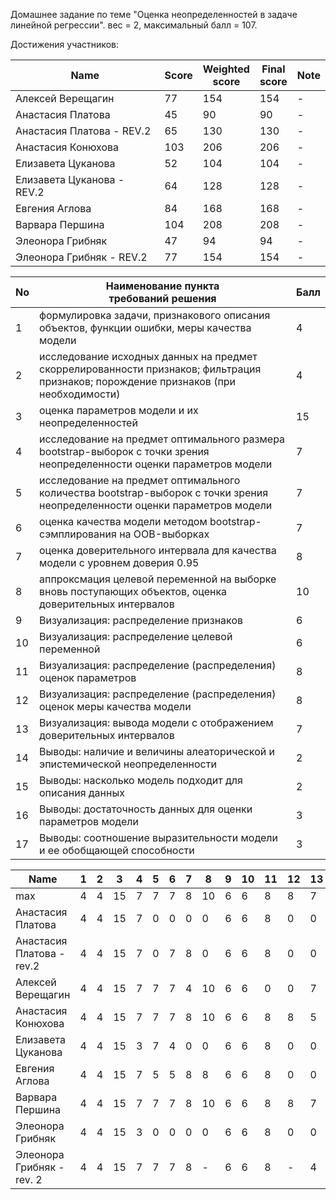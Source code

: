 Домашнее задание по теме "Оценка неопределенностей в задаче линейной регрессии". вес = 2, максимальный балл = 107.


Достижения участников:

| Name                       | Score | Weighted<br>score | Final<br>score | Note |
| -------------------------- | ----- | ----------------- | -------------- | ---- |
| Алексей Верещагин          | 77    | 154               | 154            | -    |
| Анастасия Платова          | 45    | 90                | 90             | -    |
| Анастасия Платова - REV.2  | 65    | 130               | 130            | -    |
| Анастасия Конюхова         | 103   | 206               | 206            | -    |
| Елизавета Цуканова         | 52    | 104               | 104            | -    |
| Елизавета Цуканова - REV.2 | 64    | 128               | 128            | -    |
| Евгения Аглова             | 84    | 168               | 168            | -    |
| Варвара Першина            | 104   | 208               | 208            | -    |
| Элеонора Грибняк           | 47    | 94                | 94             | -    |
| Элеонора Грибняк -  REV.2  | 77    | 154               | 154            | -    |




| No  | Наименование пункта<br />требований решения                                                                                                                 | Балл |
| --- | ----------------------------------------------------------------------------------------------------------------------------------------------------------- | ---- |
| 1   | формулировка задачи, признакового описания объектов, функции ошибки, меры качества модели                                                                   | 4    |
| 2   | исследование исходных данных на предмет скоррелированности признаков; фильтрация признаков; порождение признаков (при необходимости)                        | 4    |
| 3   | оценка параметров модели и их неопределенностей                                                                                                             | 15   |
| 4   | исследование на предмет оптимального размера bootstrap-выборок с точки зрения неопределенности оценки параметров модели                                     | 7    |
| 5   | исследование на предмет оптимального количества bootstrap-выборок с точки зрения неопределенности оценки параметров модели                                  | 7    |
| 6   | оценка качества модели методом bootstrap-сэмплирования на OOB-выборках                                                                                      | 7    |
| 7   | оценка доверительного интервала для качества модели с уровнем доверия 0.95                                                                                  | 8    |
| 8   | аппроксмация целевой переменной на выборке вновь поступающих объектов, оценка доверительных интервалов                                                      | 10   |
| 9   | Визуализация: распределение признаков                                                                                                                       | 6    |
| 10  | Визуализация: распределение целевой переменной                                                                                                              | 6    |
| 11  | Визуализация: распределение (распределения) оценок параметров                                                                                               | 8    |
| 12  | Визуализация: распределение (распределения) оценок меры качества модели                                                                                     | 8    |
| 13  | Визуализация: вывода модели с отображением доверительных интервалов                                                                                         | 7    |
| 14  | Выводы: наличие и величины алеаторической и эпистемической неопределенности                                                                                 | 2    |
| 15  | Выводы: насколько модель подходит для описания данных                                                                                                       | 2    |
| 16  | Выводы: достаточность данных для оценки параметров модели                                                                                                   | 3    |
| 17  | Выводы: соотношение выразительности модели и ее обобщающей способности                                                                                      | 3    |


| Name                      | 1 | 2 | 3  | 4 | 5 | 6 | 7 | 8  | 9 | 10 | 11 | 12 | 13 | 14 | 15 | 16 | 17 | Sum |
| ------------------------- | - | - | -- | - | - | - | - | -- | - | -- | -- | -- | -- | -- | -- | -- | -- | --- |
| max                       | 4 | 4 | 15 | 7 | 7 | 7 | 8 | 10 | 6 | 6  | 8  | 8  | 7  | 2  | 2  | 3  | 3  | 100 |
| Анастасия Платова         | 4 | 4 | 15 | 7 | 0 | 0 | 0 | 0  | 6 | 6  | 8  | 0  | 0  | 0  | 0  | 0  | 0  | 45  |
| Анастасия Платова - rev.2 | 4 | 4 | 15 | 7 | 0 | 7 | 8 | 0  | 6 | 6  | 8  | 0  | 0  | 0  | 0  | 0  | 0  | 65  |
| Алексей Верещагин         | 4 | 4 | 15 | 7 | 7 | 7 | 4 | 10 | 6 | 6  | 0  | 0  | 7  | 0  | 0  | 0  | 0  | 77  |
| Анастасия Конюхова        | 4 | 4 | 15 | 7 | 7 | 7 | 8 | 10 | 6 | 6  | 8  | 8  | 5  | 2  | 2  | 2  | 2  | 103 |
| Елизавета Цуканова        | 4 | 4 | 15 | 3 | 7 | 4 | 0 | 0  | 6 | 6  | 8  | 0  | 0  | 2  | 2  | 3  | 0  | 64  |
| Евгения Аглова            | 4 | 4 | 15 | 7 | 5 | 5 | 8 | 8  | 6 | 6  | 8  | 0  | 0  | 2  | 2  | 2  | 2  | 84  |
| Варвара Першина           | 4 | 4 | 15 | 7 | 7 | 7 | 8 | 10 | 6 | 6  | 8  | 8  | 7  | 2  | 2  | 3  | 0  | 104 |
| Элеонора Грибняк          | 4 | 4 | 15 | 3 | 0 | 0 | 0 | 0  | 6 | 6  | 8  | 0  | 0  | 1  | 0  | 0  | 0  | 47  |
| Элеонора Грибняк - rev. 2 | 4 | 4 | 15 | 7 | 7 | 7 | 8 |  - | 6 | 6  | 8  | -  | 4  | 1  | -  | -  | -  | 77  |
